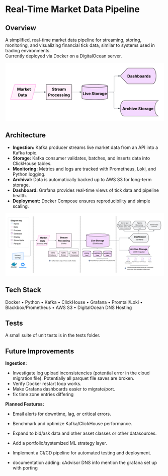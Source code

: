 # Real-Time Market Data Pipeline

## Overview
A simplified, real-time market data pipeline for streaming, storing, monitoring, and visualizing financial tick data, similar to systems used in trading environments.  
Currently deployed via Docker on a DigitalOcean server.  

![Architecture Diagram](assets/architecture_simple.png)

## Architecture
- **Ingestion:** Kafka producer streams live market data from an API into a Kafka topic.  
- **Storage:** Kafka consumer validates, batches, and inserts data into ClickHouse tables.  
- **Monitoring:** Metrics and logs are tracked with Prometheus, Loki, and Python logging.  
- **Archival:** Data is automatically backed up to AWS S3 for long-term storage.  
- **Dashboard:** Grafana provides real-time views of tick data and pipeline health.  
- **Deployment:** Docker Compose ensures reproducibility and simple scaling.  

![Detailed Diagram](assets/architecture_complex.png)

## Tech Stack
 Docker • Python • Kafka • ClickHouse • Grafana  • Promtail/Loki • Blackbox/Prometheus • AWS S3  •  DigitalOcean DNS Hosting

## Tests
A small suite of unit tests is in the tests folder.

## Future Improvements
**Ingestion:**
-  Investigate log upload inconsistencies (potential error in the cloud migration file). Potentially all parquet file saves are broken.
-  Verify Docker restart loop works.
-  Make Grafana dashboards easier to migrate/port.
- fix time zone entries differing


**Planned Features:**
- Email alerts for downtime, lag, or critical errors.
-  Benchmark and optimize Kafka/ClickHouse performance.
-  Expand to bid/ask data and other asset classes or other datasources.
-  Add a portfolio/systemized ML strategy layer.
-  Implement a CI/CD pipeline for automated testing and deployment.

- documentation adding:
    cAdvisor
    DNS info
        mention the grafana set up with porting 
 
 